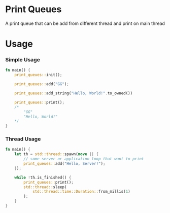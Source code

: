 # Print Queues
A print queue that can be add from different thread and print on main thread

# Usage

### Simple Usage
```rust
fn main() {
    print_queues::init();

    print_queues::add("GG");

    print_queues::add_string("Hello, World!".to_owned())

    print_queues::print();
    /*
        "GG"
        "Hello, World!"
    */
}
```

### Thread Usage
```rust
fn main() {
    let th = std::thread::spawn(move || {
        // some server or application loop that want to print
        print_queues::add("Hello, Server!");
    });

    while !th.is_finished() {
        print_queues::print();
        std::thread::sleep(
            std::thread::time::Duration::from_millis(1)
        );
    }
}
```